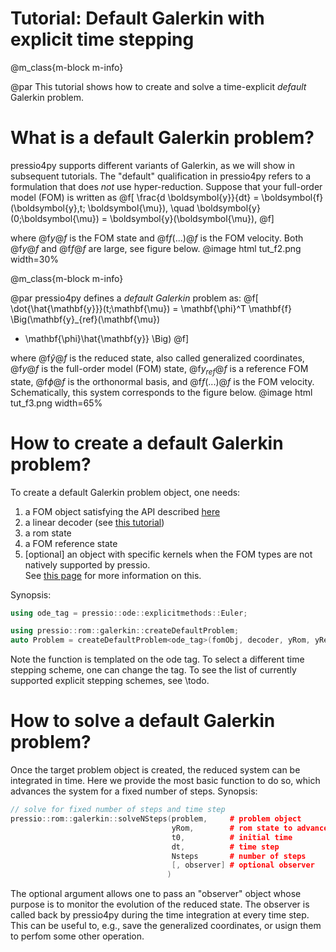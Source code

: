 
# Tutorial: Default Galerkin with explicit time stepping

@m_class{m-block m-info}

@par
This tutorial shows how to create and solve a time-explicit *default* Galerkin problem.

# What is a default Galerkin problem?

pressio4py supports different variants of Galerkin, as we will show in subsequent tutorials.
The "default" qualification in pressio4py refers to a
formulation that does *not* use hyper-reduction.
Suppose that your full-order model (FOM) is written as
@f[
\frac{d \boldsymbol{y}}{dt} =
\boldsymbol{f}(\boldsymbol{y},t; \boldsymbol{\mu}),
\quad \boldsymbol{y}(0;\boldsymbol{\mu}) = \boldsymbol{y}(\boldsymbol{\mu}),
@f]

where @f$y@f$ is the FOM state and @f$f(...)@f$ is the FOM velocity.
Both @f$y@f$ and @f$f@f$ are large, see figure below.
@image html tut_f2.png width=30%

@m_class{m-block m-info}

@par
pressio4py defines a *default Galerkin* problem as:
@f[
\dot{\hat{\mathbf{y}}}(t;\mathbf{\mu}) =
\mathbf{\phi}^T
\mathbf{f}
\Big(\mathbf{y}_{ref}(\mathbf{\mu})
+ \mathbf{\phi}\hat{\mathbf{y}} \Big)
@f]

where @f$\hat{y}@f$ is the reduced state, also called generalized coordinates,
@f$y@f$ is the full-order model (FOM) state,
@f$y_{ref}@f$ is a reference FOM state, @f$\phi@f$ is the orthonormal basis, and
@f$f(...)@f$ is the FOM velocity. Schematically, this system corresponds
to the figure below.
@image html tut_f3.png width=65%


# How to create a default Galerkin problem?

To create a default Galerkin problem object, one needs:
1. a FOM object satisfying the API described [here]()
2. a linear decoder (see [this tutorial](./md_pages_tutorials_tutorial1.html))
3. a rom state
4. a FOM reference state
5. [optional] an object with specific kernels when the FOM types are not natively supported by pressio.<br/>
See [this page](./md_pages_custom_ops_default_gal_exp.html) for more information on this.

Synopsis:

```cpp
using ode_tag = pressio::ode::explicitmethods::Euler;

using pressio::rom::galerkin::createDefaultProblem;
auto Problem = createDefaultProblem<ode_tag>(fomObj, decoder, yRom, yRef, [, opsObject]);
```
Note the function is templated on the ode tag.
To select a different time stepping scheme, one can change the tag.
To see the list of currently supported explicit stepping schemes, see \todo.


# How to solve a default Galerkin problem?

Once the target problem object is created, the reduced system
can be integrated in time. Here we provide the most basic function
to do so, which advances the system for a fixed number of steps.
Synopsis:

```cpp
// solve for fixed number of steps and time step
pressio::rom::galerkin::solveNSteps(problem,     # problem object
								    yRom,        # rom state to advance
								    t0,          # initial time
									dt,          # time step
									Nsteps       # number of steps
									[, observer] # optional observer
								   )
```
The optional argument allows one to pass an "observer" object whose
purpose is to monitor the evolution of the reduced state.
The observer is called back by pressio4py during the time integration
at every time step. This can be useful to, e.g., save the
generalized coordinates, or usign them to perfom some other operation.

<!-- The observer class must meee the following API: -->
<!-- ```py -->
<!-- class OdeObserver: -->
<!--   def __init__(self): pass -->

<!--   def __call__(self, timeStep, time, romState): -->
<!-- 	# do what you want with romState -->
<!-- ``` -->
<!-- Note that we are working on enriching the API to integrate in time. -->
<!-- For example, we will soon support function class to advance the problem -->
<!-- until a condition is met, or until a target time is reached. -->


<!-- # Want to see all the above pieces in action? -->

<!-- Look at [this demo](./md_pages_demos_demo1.html) that uses -->
<!-- default Galerkin for a 1d PDE. -->


<!-- # Some considerations -->
<!-- @m_class{m-block m-warning} -->

<!-- @par -->
<!-- One might wonder how the above formulation can be efficient, -->
<!-- given that the right-hand side of the reduced system scales -->
<!-- with the FOM degrees of freedom. -->
<!-- This is true: the reduced system obtained from a -->
<!-- *default* problem reduces the spatial degrees of freedom, -->
<!-- but is typically not efficient because at every evaluation of the RHS, -->
<!-- it requires a large matrix vector product. -->
<!-- Thus, a default Galerkin is typically used for exploratory -->
<!-- analysis when computational efficiency is **not** a primary -->
<!-- goal, e.g. to test the feasibility of ROMs for a target problem, -->
<!-- or try different basis. -->
<!-- When computational efficiency is critical, one needs to -->
<!-- resort to hyper-reduction techniques to reduce the cost of the matrix-vector -->
<!-- product. This is covered in subsequent tutorials. -->
